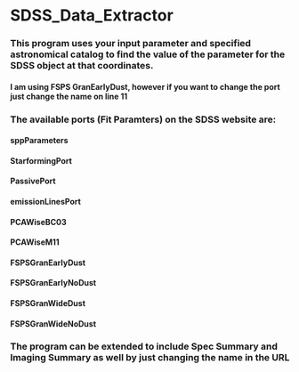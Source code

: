# SDSS_Data_Extractor

### This program uses your input parameter and specified astronomical catalog to find the value of the parameter for the SDSS object at that coordinates.
#### I am using FSPS GranEarlyDust, however if you want to change the port just change the name on line 11

### The available ports (Fit Paramters) on the SDSS website are:
#### sppParameters
#### StarformingPort
#### PassivePort
#### emissionLinesPort
#### PCAWiseBC03
#### PCAWiseM11
#### FSPSGranEarlyDust
#### FSPSGranEarlyNoDust
#### FSPSGranWideDust
#### FSPSGranWideNoDust

### The program can be extended to include Spec Summary and Imaging Summary as well by just changing the name in the URL 
